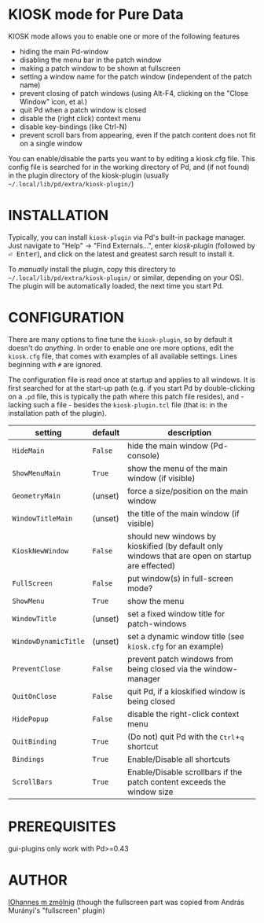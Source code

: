 KIOSK mode for Pure Data
========================


KIOSK mode allows you to enable one or more of the following features

-  hiding the main Pd-window
-  disabling the menu bar in the patch window
-  making a patch window to be shown at fullscreen
-  setting a window name for the patch window (independent of the patch name)
-  prevent closing of patch windows (using Alt-F4, clicking on the "Close Window" icon, et al.)
-  quit Pd when a patch window is closed
-  disable the (right click) context menu
-  disable key-bindings (like Ctrl-N)
-  prevent scroll bars from appearing, even if the patch content does not fit on a single window

You can enable/disable the parts you want to by editing a kiosk.cfg file.
This config file is searched for in the working directory of Pd,
and (if not found) in the plugin directory of the kiosk-plugin
(usually `~/.local/lib/pd/extra/kiosk-plugin/`)


# INSTALLATION
Typically, you can install `kiosk-plugin` via Pd's built-in package manager.
Just navigate to "Help" -> "Find Externals...", enter *kiosk-plugin* (followed by <kbd>⏎ Enter</kbd>),
and click on the latest and greatest sarch result to install it.

To *manually* install the plugin, copy this directory to `~/.local/lib/pd/extra/kiosk-plugin/`
or similar, depending on your OS).
The plugin will be automatically loaded, the next time you start Pd.

# CONFIGURATION
There are many options to fine tune the `kiosk-plugin`, so by default it doesn't do *anything*.
In order to enable one ore more options, edit the `kiosk.cfg` file, that comes with examples of all available settings.
Lines beginning with `#` are ignored.

The configuration file is read once at startup and applies to all windows.
It is first searched for at the start-up path (e.g. if you start Pd by double-clicking on a `.pd` file,
this is typically the path where this patch file resides), and - lacking such a file - besides the `kiosk-plugin.tcl` file
(that is: in the installation path of the plugin).


| setting              | default | description                                                                                      |
|----------------------|---------|--------------------------------------------------------------------------------------------------|
| `HideMain`           | `False` | hide the main window (Pd-console)                                                                |
| `ShowMenuMain`       | `True`  | show the menu of the main window (if visible)                                                    |
| `GeometryMain`       | (unset) | force a size/position on the main window                                                         |
| `WindowTitleMain`    | (unset) | the title of the main window (if visible)                                                        |
| `KioskNewWindow`     | `False` | should new windows by kioskified (by default only windows that are open on startup are effected) |
| `FullScreen`         | `False` | put window(s) in full-screen mode?                                                               |
| `ShowMenu`           | `True`  | show the menu                                                                                    |
| `WindowTitle`        | (unset) | set a fixed window title for patch-windows                                                       |
| `WindowDynamicTitle` | (unset) | set a dynamic window title (see `kiosk.cfg` for an example)                                      |
| `PreventClose`       | `False` | prevent patch windows from being closed via the window-manager                                   |
| `QuitOnClose`        | `False` | quit Pd, if a kioskified window is being closed                                                  |
| `HidePopup`          | `False` | disable the right-click context menu                                                             |
| `QuitBinding`        | `True`  | (Do not) quit Pd with the <kbd>Ctrl</kbd>+<kbd>q</kbd> shortcut                                  |
| `Bindings`           | `True`  | Enable/Disable all shortcuts                                                                     |
| `ScrollBars`         | `True`  | Enable/Disable scrollbars if the patch content exceeds the window size                           |



# PREREQUISITES
gui-plugins only work with Pd>=0.43


# AUTHOR
[IOhannes m zmölnig](https://git.iem.at/zmoelnig/)
(though the fullscreen part was copied from András Murányi's "fullscreen" plugin)
